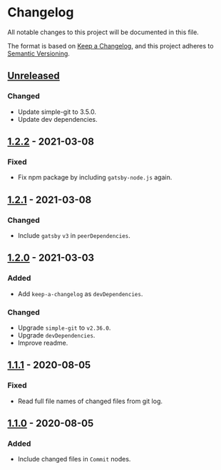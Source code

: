 # Changelog

All notable changes to this project will be documented in this file.

The format is based on [Keep a Changelog](https://keepachangelog.com/en/1.0.0/),
and this project adheres to [Semantic Versioning](https://semver.org/spec/v2.0.0.html).

## [Unreleased]
### Changed
- Update simple-git to 3.5.0.
- Update dev dependencies.

## [1.2.2] - 2021-03-08
### Fixed
- Fix npm package by including `gatsby-node.js` again.

## [1.2.1] - 2021-03-08
### Changed
- Include `gatsby` `v3` in `peerDependencies`.

## [1.2.0] - 2021-03-03
### Added
- Add `keep-a-changelog` as `devDependencies`.

### Changed
- Upgrade `simple-git` to `v2.36.0`.
- Upgrade `devDependencies`.
- Improve readme.

## [1.1.1] - 2020-08-05
### Fixed
- Read full file names of changed files from git log.

## [1.1.0] - 2020-08-05
### Added
- Include changed files in `Commit` nodes.

[Unreleased]: https://github.com/PMudra/gatsby-source-local-git/compare/v1.2.2...HEAD
[1.2.2]: https://github.com/PMudra/gatsby-source-local-git/compare/v1.2.1...v1.2.2
[1.2.1]: https://github.com/PMudra/gatsby-source-local-git/compare/v1.2.0...v1.2.1
[1.2.0]: https://github.com/PMudra/gatsby-source-local-git/compare/v1.1.1...v1.2.0
[1.1.1]: https://github.com/PMudra/gatsby-source-local-git/compare/v1.1.0...v1.1.1
[1.1.0]: https://github.com/PMudra/gatsby-source-local-git/releases/tag/v1.1.0
